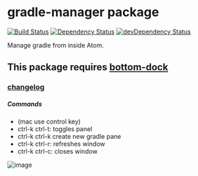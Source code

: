 # gradle-manager package
[![Build Status](https://travis-ci.org/henjue/atom-gradle-manager.svg?branch=master)](https://travis-ci.org/henjue/atom-gradle-manager)
[![Dependency Status](https://david-dm.org/henjue/atom-gradle-manager.svg)](https://david-dm.org/henjue/atom-gradle-manager)
[![devDependency Status](https://david-dm.org/henjue/atom-gradle-manager/dev-status.svg)](https://david-dm.org/henjueatom-gradle-manager#info=devDependencies)

Manage gradle from inside Atom.
## This package requires [bottom-dock](https://atom.io/packages/bottom-dock)
### [changelog](changelog.md)
##### Commands
* (mac use control key)
* ctrl-k ctrl-t: toggles panel
* ctrl-k ctrl-k create new gradle pane
* ctrl-k ctrl-r: refreshes window
* ctrl-k ctrl-c: closes window

![image](https://raw.githubusercontent.com/henjue/atom-gradle-manager/master/images/out.gif)
